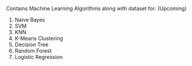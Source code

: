 Contains Machine Learning Algorithms along with dataset for:         (Upcoming)
1) Naive Bayes
2) SVM
3) KNN
3) K-Means Clustering
4) Decision Tree
5) Random Forest
6) Logistic Regression
